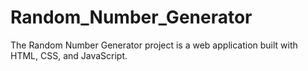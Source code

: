 # Random_Number_Generator
The  Random Number Generator project  is a web application built with HTML, CSS, and JavaScript. 

